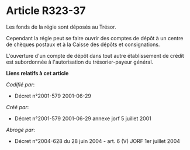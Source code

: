 # Article R323-37

Les fonds de la régie sont déposés au Trésor.

Cependant la régie peut se faire ouvrir des comptes de dépôt à un centre de chèques postaux et à la Caisse des dépôts et
consignations.

L'ouverture d'un compte de dépôt dans tout autre établissement de crédit est subordonnée à l'autorisation du trésorier-payeur
général.

**Liens relatifs à cet article**

_Codifié par_:

  - Décret n°2001-579 2001-06-29

_Créé par_:

  - Décret n°2001-579 2001-06-29 annexe jorf 5 juillet 2001

_Abrogé par_:

  - Décret n°2004-628 du 28 juin 2004 - art. 6 (V) JORF 1er juillet 2004
